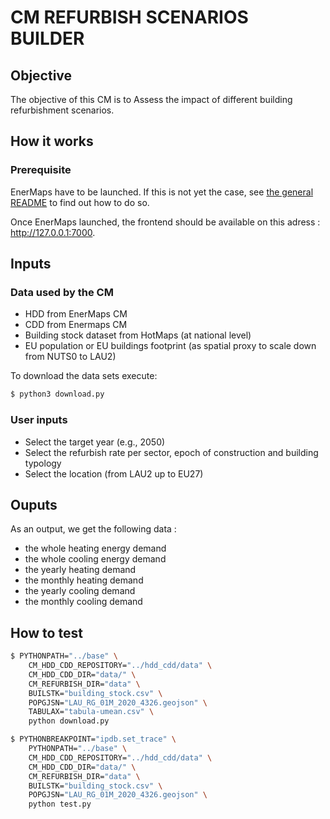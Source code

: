 # CM REFURBISH SCENARIOS BUILDER

## Objective

The objective of this CM is to Assess the impact of different building refurbishment scenarios​.

## How it works

### Prerequisite

EnerMaps have to be launched.
If this is not yet the case, see [the general README](../../README.md) to find out how to do so.

Once EnerMaps launched, the frontend should be available on this adress : http://127.0.0.1:7000.

## Inputs

### Data used by the CM

* HDD from EnerMaps CM​
* CDD from Enermaps CM
* Building stock dataset from HotMaps (at national level)​
* EU population or EU buildings footprint (as spatial proxy to scale down from NUTS0 to LAU2)

To download the data sets execute:

```bash
$ python3 download.py
```

### User inputs

* Select the target year (e.g., 2050)​
* Select the refurbish rate per sector, epoch of construction and building typology​
* Select the location (from LAU2 up to EU27)

## Ouputs

As an output, we get the following data :
* the whole heating energy demand
* the whole cooling energy demand
* the yearly heating demand
* the monthly heating demand
* the yearly cooling demand
* the monthly cooling demand


## How to test

```bash
$ PYTHONPATH="../base" \
    CM_HDD_CDD_REPOSITORY="../hdd_cdd/data" \
    CM_HDD_CDD_DIR="data/" \
    CM_REFURBISH_DIR="data" \
    BUILSTK="building_stock.csv" \
    POPGJSN="LAU_RG_01M_2020_4326.geojson" \
    TABULAX="tabula-umean.csv" \
    python download.py

```

```bash
$ PYTHONBREAKPOINT="ipdb.set_trace" \
    PYTHONPATH="../base" \
    CM_HDD_CDD_REPOSITORY="../hdd_cdd/data" \
    CM_HDD_CDD_DIR="data/" \
    CM_REFURBISH_DIR="data" \
    BUILSTK="building_stock.csv" \
    POPGJSN="LAU_RG_01M_2020_4326.geojson" \
    python test.py
```
